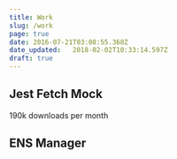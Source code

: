 ```yaml
---
title: Work
slug: /work
page: true
date: 2016-07-21T03:08:55.368Z
date_updated:   2018-02-02T10:33:14.597Z
draft: true
---
```


## Jest Fetch Mock

190k downloads per month

## ENS Manager
